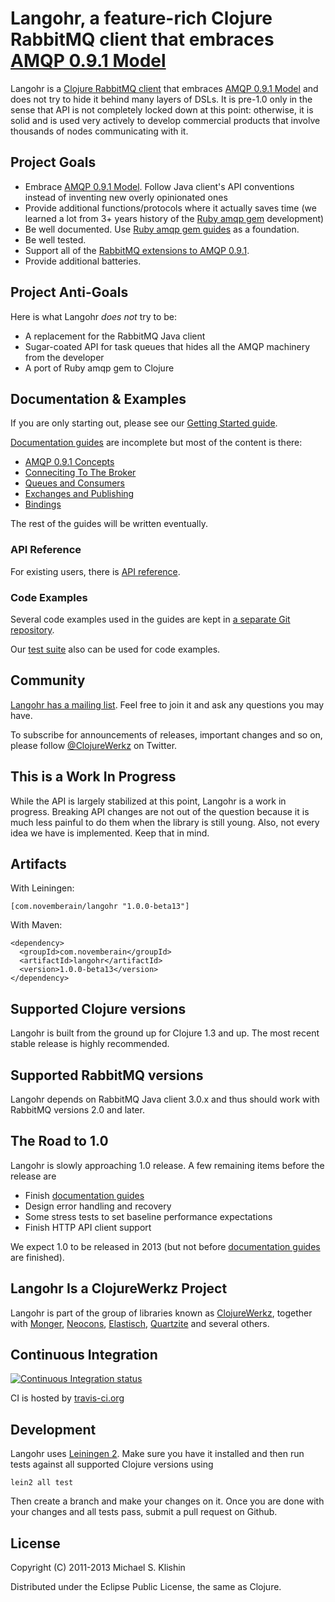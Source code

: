 # Langohr, a feature-rich Clojure RabbitMQ client that embraces [AMQP 0.9.1 Model](http://bitly.com/amqp-model-explained)

Langohr is a [Clojure RabbitMQ client](http://clojurerabbitmq.info) that embraces [AMQP 0.9.1 Model](http://bitly.com/amqp-model-explained)
and does not try to hide it behind many layers of DSLs. It is pre-1.0 only in the sense that API is not completely
locked down at this point: otherwise, it is solid and is used very actively to develop commercial products that involve thousands of nodes
communicating with it.


## Project Goals

 * Embrace [AMQP 0.9.1 Model](http://www.rabbitmq.com/tutorials/amqp-concepts.html). Follow Java client's API conventions instead of inventing new overly opinionated ones
 * Provide additional functions/protocols where it actually saves time (we learned a lot from 3+ years history of the [Ruby amqp gem](http://rubyamqp.info) development)
 * Be well documented. Use [Ruby amqp gem guides](http://rubyamqp.info) as a foundation.
 * Be well tested.
 * Support all of the [RabbitMQ extensions to AMQP 0.9.1](http://www.rabbitmq.com/extensions.html).
 * Provide additional batteries.

## Project Anti-Goals

Here is what Langohr *does not* try to be:

 * A replacement for the RabbitMQ Java client
 * Sugar-coated API for task queues that hides all the AMQP machinery from the developer
 * A port of Ruby amqp gem to Clojure



## Documentation & Examples

If you are only starting out, please see our [Getting Started guide](http://clojurerabbitmq.info/articles/getting_started.html).

[Documentation guides](http://clojurerabbitmq.info) are incomplete but most of the content is there:

 * [AMQP 0.9.1 Concepts](http://www.rabbitmq.com/tutorials/amqp-concepts.html)
 * [Conneciting To The Broker](http://clojurerabbitmq.info/articles/connecting.html)
 * [Queues and Consumers](http://clojurerabbitmq.info/articles/queues.html)
 * [Exchanges and Publishing](http://clojurerabbitmq.info/articles/exchanges.html)
 * [Bindings](http://clojurerabbitmq.info/articles/bindings.html)

The rest of the guides will be written eventually.

### API Reference

For existing users, there is [API reference](http://reference.clojurerabbitmq.info).


### Code Examples

Several code examples used in the guides are kept in [a separate Git repository](https://github.com/clojurewerkz/langohr.examples).

Our [test suite](https://github.com/michaelklishin/langohr/tree/master/test/langohr/test) also can be used for code examples.



## Community

[Langohr has a mailing list](https://groups.google.com/forum/#!forum/clojure-rabbitmq). Feel free to join it and ask any questions you may have.

To subscribe for announcements of releases, important changes and so on, please follow [@ClojureWerkz](https://twitter.com/#!/clojurewerkz) on Twitter.


## This is a Work In Progress

While the API is largely stabilized at this point, Langohr is a work in progress. Breaking API changes are not out of the question because
it is much less painful to do them when the library is still young. Also, not every
idea we have is implemented. Keep that in mind.


## Artifacts

With Leiningen:

    [com.novemberain/langohr "1.0.0-beta13"]


With Maven:

    <dependency>
      <groupId>com.novemberain</groupId>
      <artifactId>langohr</artifactId>
      <version>1.0.0-beta13</version>
    </dependency>


## Supported Clojure versions

Langohr is built from the ground up for Clojure 1.3 and up. The most recent stable release is highly
recommended.


## Supported RabbitMQ versions

Langohr depends on RabbitMQ Java client 3.0.x and thus should work
with RabbitMQ versions 2.0 and later.


## The Road to 1.0

Langohr is slowly approaching 1.0 release. A few remaining items before the release are

 * Finish [documentation guides](http://clojurerabbitmq.info)
 * Design error handling and recovery
 * Some stress tests to set baseline performance expectations
 * Finish HTTP API client support

We expect 1.0 to be released in 2013 (but not before [documentation guides](http://clojurerabbitmq.info) are finished).


## Langohr Is a ClojureWerkz Project

Langohr is part of the group of libraries known as [ClojureWerkz](http://clojurewerkz.org), together with
[Monger](https://github.com/michaelklishin/monger), [Neocons](https://github.com/michaelklishin/neocons), [Elastisch](https://github.com/clojurewerkz/elastisch), [Quartzite](https://github.com/michaelklishin/quartzite) and several others.



## Continuous Integration

[![Continuous Integration status](https://secure.travis-ci.org/michaelklishin/langohr.png)](http://travis-ci.org/michaelklishin/langohr)


CI is hosted by [travis-ci.org](http://travis-ci.org)


## Development

Langohr uses [Leiningen 2](https://github.com/technomancy/leiningen/blob/master/doc/TUTORIAL.md). Make
sure you have it installed and then run tests against all supported Clojure versions using

    lein2 all test

Then create a branch and make your changes on it. Once you are done with your changes and all
tests pass, submit a pull request on Github.


## License

Copyright (C) 2011-2013 Michael S. Klishin

Distributed under the Eclipse Public License, the same as Clojure.
